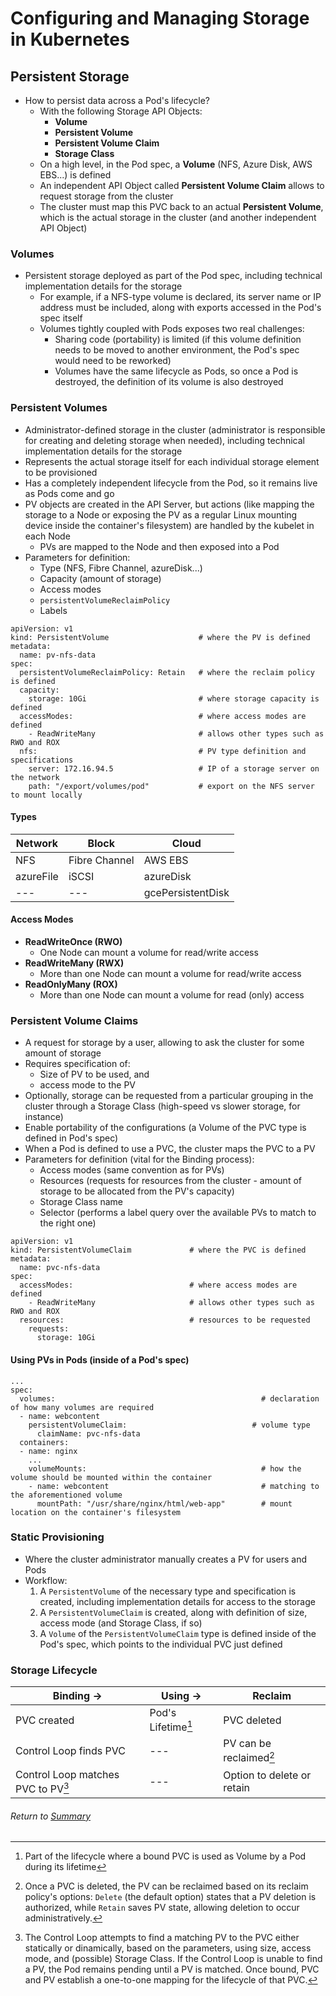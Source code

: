 # Configuring and Managing Storage in Kubernetes

## Persistent Storage
- How to persist data across a Pod's lifecycle?
    - With the following Storage API Objects:
        - **Volume**
        - **Persistent Volume** 
        - **Persistent Volume Claim**
        - **Storage Class**
    - On a high level, in the Pod spec, a **Volume** (NFS, Azure Disk, AWS EBS...) is defined
    - An independent API Object called **Persistent Volume Claim** allows to request storage from the cluster
    - The cluster must map this PVC back to an actual **Persistent Volume**, which is the actual storage in the cluster (and another independent API Object)

### Volumes
- Persistent storage deployed as part of the Pod spec, including technical implementation details for the storage
    - For example, if a NFS-type volume is declared, its server name or IP address must be included, along with exports accessed in the Pod's spec itself
    - Volumes tightly coupled with Pods exposes two real challenges:
        - Sharing code (portability) is limited (if this volume definition needs to be moved to another environment, the Pod's spec would need to be reworked)
        - Volumes have the same lifecycle as Pods, so once a Pod is destroyed, the definition of its volume is also destroyed

### Persistent Volumes
- Administrator-defined storage in the cluster (administrator is responsible for creating and deleting storage when needed), including technical implementation details for the storage
- Represents the actual storage itself for each individual storage element to be provisioned
- Has a completely independent lifecycle from the Pod, so it remains live as Pods come and go
- PV objects are created in the API Server, but actions (like mapping the storage to a Node or exposing the PV as a regular Linux mounting device inside the container's filesystem) are handled by the kubelet in each Node
    - PVs are mapped to the Node and then exposed into a Pod
- Parameters for definition:
    - Type (NFS, Fibre Channel, azureDisk...)
    - Capacity (amount of storage)
    - Access modes
    - `persistentVolumeReclaimPolicy`
    - Labels

```
apiVersion: v1
kind: PersistentVolume                    # where the PV is defined
metadata:
  name: pv-nfs-data
spec:
  persistentVolumeReclaimPolicy: Retain   # where the reclaim policy is defined
  capacity:
    storage: 10Gi                         # where storage capacity is defined
  accessModes:                            # where access modes are defined
    - ReadWriteMany                       # allows other types such as RWO and ROX
  nfs:                                    # PV type definition and specifications
    server: 172.16.94.5                   # IP of a storage server on the network
    path: "/export/volumes/pod"           # export on the NFS server to mount locally
```

#### Types
| Network | Block | Cloud |
| --- | --- | --- |
| NFS | Fibre Channel | AWS EBS |
| azureFile | iSCSI | azureDisk |
| --- | --- | gcePersistentDisk |

#### Access Modes
- **ReadWriteOnce (RWO)**
    - One Node can mount a volume for read/write access
- **ReadWriteMany (RWX)**
    - More than one Node can mount a volume for read/write access
- **ReadOnlyMany (ROX)**
    - More than one Node can mount a volume for read (only) access

### Persistent Volume Claims
- A request for storage by a user, allowing to ask the cluster for some amount of storage
- Requires specification of:
    - Size of PV to be used, and 
    - access mode to the PV
- Optionally, storage can be requested from a particular grouping in the cluster through a Storage Class (high-speed vs slower storage, for instance)
- Enable portability of the configurations (a Volume of the PVC type is defined in Pod's spec)
- When a Pod is defined to use a PVC, the cluster maps the PVC to a PV
- Parameters for definition (vital for the Binding process):
    - Access modes (same convention as for PVs)
    - Resources (requests for resources from the cluster - amount of storage to be allocated from the PV's capacity)
    - Storage Class name
    - Selector (performs a label query over the available PVs to match to the right one)

```
apiVersion: v1
kind: PersistentVolumeClaim             # where the PVC is defined
metadata:
  name: pvc-nfs-data
spec:
  accessModes:                          # where access modes are defined
    - ReadWriteMany                     # allows other types such as RWO and ROX
  resources:                            # resources to be requested
    requests:
      storage: 10Gi
```

#### Using PVs in Pods (inside of a Pod's spec)
```
...
spec:
  volumes:                                              # declaration of how many volumes are required
  - name: webcontent                                  
    persistentVolumeClaim:                            # volume type
      claimName: pvc-nfs-data
  containers:
  - name: nginx
    ...
    volumeMounts:                                       # how the volume should be mounted within the container
    - name: webcontent                                  # matching to the aforementioned volume
      mountPath: "/usr/share/nginx/html/web-app"        # mount location on the container's filesystem
```

### Static Provisioning
- Where the cluster administrator manually creates a PV for users and Pods
- Workflow:
    1. A `PersistentVolume` of the necessary type and specification is created, including implementation details for access to the storage
    2. A `PersistentVolumeClaim` is created, along with definition of size, access mode (and Storage Class, if so)
    3. A `Volume` of the `PersistentVolumeClaim` type is defined inside of the Pod's spec, which points to the individual PVC just defined

### Storage Lifecycle
| Binding -> | Using -> | Reclaim |
| --- | --- | --- |
| PVC created | Pod's Lifetime[^2] | PVC deleted |
| Control Loop finds PVC | --- | PV can be reclaimed[^3] |
| Control Loop matches PVC to PV[^1] | --- | Option to delete or retain |


[^1]: The Control Loop attempts to find a matching PV to the PVC either statically or dinamically, based on the parameters, using size, access mode, and (possible) Storage Class. If the Control Loop is unable to find a PV, the Pod remains pending until a PV is matched. Once bound, PVC and PV establish a one-to-one mapping for the lifecycle of that PVC.
[^2]: Part of the lifecycle where a bound PVC is used as Volume by a Pod during its lifetime
[^3]: Once a PVC is deleted, the PV can be reclaimed based on its reclaim policy's options: `Delete` (the default option) states that a PV deletion is authorized, while `Retain` saves PV state, allowing deletion to occur administratively.

###### Return to [Summary](README.md)